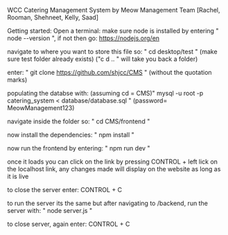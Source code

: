 WCC Catering Management System by Meow Management
Team [Rachel, Rooman, Shehneet, Kelly, Saad]

Getting started:
Open a terminal:
make sure node is installed by entering " node --version ", if not then go: https://nodejs.org/en 

navigate to where you want to store this file so: " cd desktop/test " (make sure test folder already exists) ("c d .. " will take you back a folder)

enter: " git clone https://github.com/shjcc/CMS " (without the quotation marks)

populating the databse with: (assuming cd = CMS)" mysql -u root -p catering_system < database/database.sql " (password= MeowManagement123) 

navigate inside the folder so: " cd CMS/frontend "

now install the dependencies: " npm install " 

now run the frontend by entering: " npm run dev "

once it loads you can click on the link by pressing CONTROL + left lick on the localhost link, any changes made will display on the website as long as it is live

to close the server enter: CONTROL + C


to run the server its the same but after navigating to /backend, run the server with: " node server.js "

to close server, again enter: CONTROL + C
